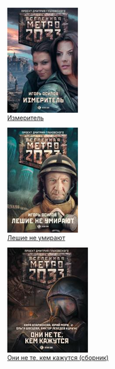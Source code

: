 ![](Измеритель.jpg)  
[Измеритель](Измеритель.md)

![](Лешие%20не%20умирают.jpg)  
[Лешие не умирают](Лешие%20не%20умирают.md)

![](Они%20не%20те,%20кем%20кажутся%20(сборник).jpg)  
[Они не те, кем кажутся (сборник)](Они%20не%20те,%20кем%20кажутся%20(сборник).md)
